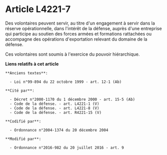 # Article L4221-7

Des volontaires peuvent servir, au titre d'un engagement à servir dans la réserve opérationnelle, dans l'intérêt de la
défense, auprès d'une entreprise qui participe au soutien des forces armées et formations rattachées ou accompagne des
opérations d'exportation relevant du domaine de la défense.

Ces volontaires sont soumis à l'exercice du pouvoir hiérarchique.

**Liens relatifs à cet article**

	**Anciens textes**:

	  - Loi n°99-894 du 22 octobre 1999 - art. 12-1 (Ab)

	**Cité par**:

	  - Décret n°2000-1170 du 1 décembre 2000 - art. 15-5 (Ab)
	  - Code de la défense. - art. L4221-1 (V)
	  - Code de la défense. - art. L4221-8 (V)
	  - Code de la défense. - art. R4221-15 (V)

	**Codifié par**:

	  - Ordonnance n°2004-1374 du 20 décembre 2004

	**Modifié par**:

	  - Ordonnance n°2016-982 du 20 juillet 2016 - art. 9
